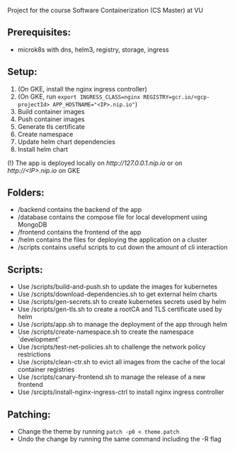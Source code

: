 Project for the course Software Containerization (CS Master) at VU

## Prerequisites:
 - microk8s with dns, helm3, registry, storage, ingress

## Setup:
 1. (On GKE, install the nginx ingress controller)
 2. (On GKE, run `export INGRESS_CLASS=nginx REGISTRY=gcr.io/<gcp-projectId> APP_HOSTNAME="<IP>.nip.io"`)
 3. Build container images
 4. Push container images
 5. Generate tls certificate
 6. Create namespace
 7. Update helm chart dependencies
 8. Install helm chart
 
 (!) The app is deployed locally on _http://<!-- prevent auto generated link -->127.0.0.1.nip.io_ or on _http://\<IP\>.nip.io_ on GKE 

## Folders:
 - /backend contains the backend of the app
 - /database contains the compose file for local development using MongoDB
 - /frontend contains the frontend of the app
 - /helm contains the files for deploying the application on a cluster
 - /scripts contains useful scripts to cut down the amount of cli interaction

## Scripts:
 - Use /scripts/build-and-push.sh to update the images for kubernetes
 - Use /scripts/download-dependencies.sh to get external helm charts
 - Use /scripts/gen-secrets.sh to create kubernetes secrets used by helm
 - Use /scripts/gen-tls.sh to create a rootCA and TLS certificate used by helm
 - Use /scripts/app.sh to manage the deployment of the app through helm
 - Use /scripts/create-namespace.sh to create the namespace `development'
 - Use /scripts/test-net-policies.sh to challenge the network policy restrictions
 - Use /scripts/clean-ctr.sh to evict all images from the cache of the local container registries
 - Use /scripts/canary-frontend.sh to manage the release of a new frontend
 - Use /srcipts/install-nginx-ingress-ctrl to install nginx ingress controller

## Patching:
 - Change the theme by running `patch -p0 < theme.patch`
 - Undo the change by running the same command including the -R flag

